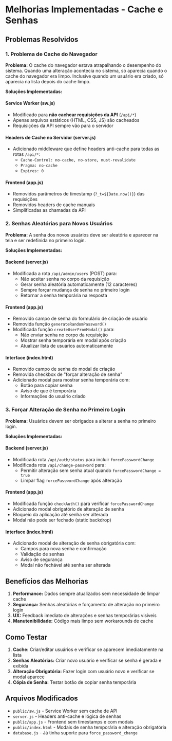 # Melhorias Implementadas - Cache e Senhas

## Problemas Resolvidos

### 1. Problema de Cache do Navegador

**Problema:** O cache do navegador estava atrapalhando o desempenho do sistema. Quando uma alteração acontecia no sistema, só aparecia quando o cache do navegador era limpo. Inclusive quando um usuário era criado, só aparecia na lista depois do cache limpo.

**Soluções Implementadas:**

#### Service Worker (sw.js)

- Modificado para **não cachear requisições da API** (`/api/*`)
- Apenas arquivos estáticos (HTML, CSS, JS) são cacheados
- Requisições da API sempre vão para o servidor

#### Headers de Cache no Servidor (server.js)

- Adicionado middleware que define headers anti-cache para todas as rotas `/api/*`:
  - `Cache-Control: no-cache, no-store, must-revalidate`
  - `Pragma: no-cache`
  - `Expires: 0`

#### Frontend (app.js)

- Removidos parâmetros de timestamp (`?_t=${Date.now()}`) das requisições
- Removidos headers de cache manuais
- Simplificadas as chamadas da API

### 2. Senhas Aleatórias para Novos Usuários

**Problema:** A senha dos novos usuários deve ser aleatória e aparecer na tela e ser redefinida no primeiro login.

**Soluções Implementadas:**

#### Backend (server.js)

- Modificada a rota `/api/admin/users` (POST) para:
  - Não aceitar senha no corpo da requisição
  - Gerar senha aleatória automaticamente (12 caracteres)
  - Sempre forçar mudança de senha no primeiro login
  - Retornar a senha temporária na resposta

#### Frontend (app.js)

- Removido campo de senha do formulário de criação de usuário
- Removida função `generateRandomPassword()`
- Modificada função `createUserFromModal()` para:
  - Não enviar senha no corpo da requisição
  - Mostrar senha temporária em modal após criação
  - Atualizar lista de usuários automaticamente

#### Interface (index.html)

- Removido campo de senha do modal de criação
- Removida checkbox de "forçar alteração de senha"
- Adicionado modal para mostrar senha temporária com:
  - Botão para copiar senha
  - Aviso de que é temporária
  - Informações do usuário criado

### 3. Forçar Alteração de Senha no Primeiro Login

**Problema:** Usuários devem ser obrigados a alterar a senha no primeiro login.

**Soluções Implementadas:**

#### Backend (server.js)

- Modificada rota `/api/auth/status` para incluir `forcePasswordChange`
- Modificada rota `/api/change-password` para:
  - Permitir alteração sem senha atual quando `forcePasswordChange = true`
  - Limpar flag `forcePasswordChange` após alteração

#### Frontend (app.js)

- Modificada função `checkAuth()` para verificar `forcePasswordChange`
- Adicionado modal obrigatório de alteração de senha
- Bloqueio da aplicação até senha ser alterada
- Modal não pode ser fechado (static backdrop)

#### Interface (index.html)

- Adicionado modal de alteração de senha obrigatória com:
  - Campos para nova senha e confirmação
  - Validação de senhas
  - Aviso de segurança
  - Modal não fechável até senha ser alterada

## Benefícios das Melhorias

1. **Performance:** Dados sempre atualizados sem necessidade de limpar cache
2. **Segurança:** Senhas aleatórias e forçamento de alteração no primeiro login
3. **UX:** Feedback imediato de alterações e senhas temporárias visíveis
4. **Manutenibilidade:** Código mais limpo sem workarounds de cache

## Como Testar

1. **Cache:** Criar/editar usuários e verificar se aparecem imediatamente na lista
2. **Senhas Aleatórias:** Criar novo usuário e verificar se senha é gerada e exibida
3. **Alteração Obrigatória:** Fazer login com usuário novo e verificar se modal aparece
4. **Cópia de Senha:** Testar botão de copiar senha temporária

## Arquivos Modificados

- `public/sw.js` - Service Worker sem cache de API
- `server.js` - Headers anti-cache e lógica de senhas
- `public/app.js` - Frontend sem timestamps e com modais
- `public/index.html` - Modais de senha temporária e alteração obrigatória
- `database.js` - Já tinha suporte para `force_password_change`
